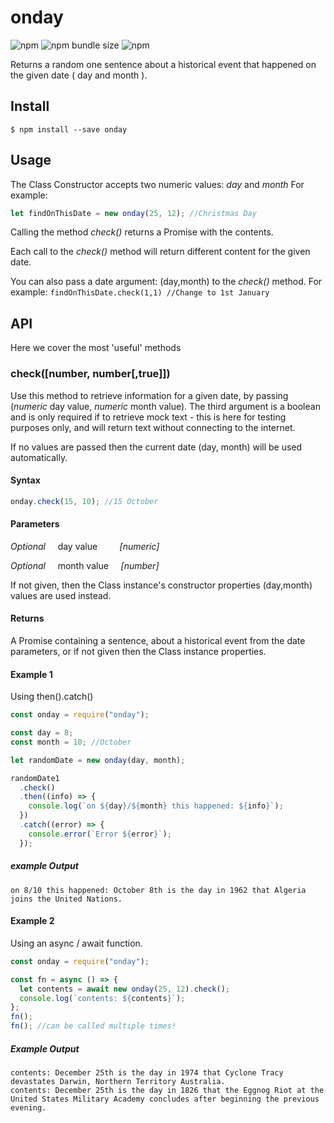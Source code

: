 # onday

![npm](https://img.shields.io/npm/v/onday)
![npm bundle size](https://img.shields.io/bundlephobia/min/onday)
![npm](https://img.shields.io/npm/dw/onday)

Returns a random one sentence about a historical event that happened on the given date ( day and month ).

## Install

```shell
$ npm install --save onday
```

## Usage

The Class Constructor accepts two numeric values: _day_ and _month_
For example:

```js
let findOnThisDate = new onday(25, 12); //Christmas Day
```

Calling the method _check()_ returns a Promise with the contents.

Each call to the _check()_ method will return different content for the given date.

You can also pass a date argument: (day,month) to the _check()_ method. For example: `findOnThisDate.check(1,1) //Change to 1st January`

## API

Here we cover the most 'useful' methods

### check([number, number[,true]])

Use this method to retrieve information for a given date, by passing (_numeric_ day value, _numeric_ month value). The third argument is a boolean and is only required if to retrieve mock text - this is here for testing purposes only, and will return text without connecting to the internet.

If no values are passed then the current date (day, month) will be used automatically.

#### Syntax

```js
onday.check(15, 10); //15 October
```

#### Parameters

_Optional_&nbsp;&nbsp;&nbsp;&nbsp;&nbsp;day value&nbsp;&nbsp;&nbsp;&nbsp;&nbsp;&nbsp;&nbsp;&nbsp;&nbsp;_[numeric]_

_Optional_&nbsp;&nbsp;&nbsp;&nbsp;&nbsp;month value&nbsp;&nbsp;&nbsp;&nbsp;&nbsp;_[number]_

If not given, then the Class instance's constructor properties (day,month) values are used instead.

#### Returns

A Promise containing a sentence, about a historical event from the date parameters, or if not given then the Class instance properties.

#### Example 1

Using then().catch()

```js
const onday = require("onday");

const day = 8;
const month = 10; //October

let randomDate = new onday(day, month);

randomDate1
  .check()
  .then((info) => {
    console.log(`on ${day}/${month} this happened: ${info}`);
  })
  .catch((error) => {
    console.error(`Error ${error}`);
  });
```

##### example Output

```shell
on 8/10 this happened: October 8th is the day in 1962 that Algeria joins the United Nations.
```

#### Example 2

Using an async / await function.

```js
const onday = require("onday");

const fn = async () => {
  let contents = await new onday(25, 12).check();
  console.log(`contents: ${contents}`);
};
fn();
fn(); //can be called multiple times!
```

##### Example Output

```shell
contents: December 25th is the day in 1974 that Cyclone Tracy devastates Darwin, Northern Territory Australia.
contents: December 25th is the day in 1826 that the Eggnog Riot at the United States Military Academy concludes after beginning the previous evening.
```

